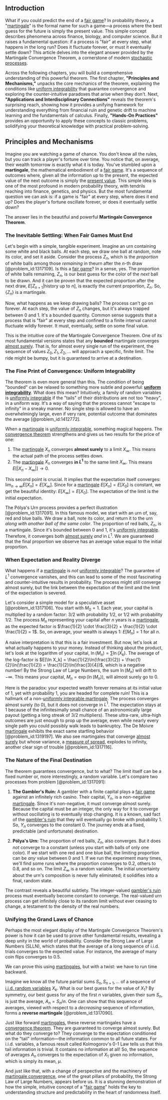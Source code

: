 ## Introduction
What if you could predict the end of a [fair game](@article_id:260633)? In probability theory, a "[martingale](@article_id:145542)" is the formal name for such a game—a process where the best guess for the future is simply the present value. This simple concept describes phenomena across finance, biology, and computer science. But it raises a fundamental question: if a process is "fair" at every step, what happens in the long run? Does it fluctuate forever, or must it eventually settle down? This article delves into the elegant answer provided by the Martingale Convergence Theorem, a cornerstone of modern [stochastic processes](@article_id:141072).

Across the following chapters, you will build a comprehensive understanding of this powerful theorem. The first chapter, **"Principles and Mechanisms,"** unpacks the core mechanics of the theorem, explaining the conditions like [uniform integrability](@article_id:199221) that guarantee convergence and exploring the counter-intuitive paradoxes that arise when they don't. Next, **"Applications and Interdisciplinary Connections"** reveals the theorem's surprising reach, showing how it provides a unifying framework for understanding everything from financial ruin and genetic drift to machine learning and the fundamentals of calculus. Finally, **"Hands-On Practices"** provides an opportunity to apply these concepts to classic problems, solidifying your theoretical knowledge with practical problem-solving.

## Principles and Mechanisms

Imagine you are watching a game of chance. You don't know all the rules, but you can track a player's fortune over time. You notice that, on average, their wealth tomorrow is exactly what it is today. You've stumbled upon a **martingale**, the mathematical embodiment of a [fair game](@article_id:260633). It's a sequence of outcomes where, given all the information up to the present, the expected value of the next outcome is simply the [present value](@article_id:140669). This simple idea is one of the most profound in modern probability theory, with tendrils reaching into finance, genetics, and physics. But the most fundamental question we can ask is: if a game is "fair" at every step, where does it end up? Does the player's fortune oscillate forever, or does it eventually settle down?

The answer lies in the beautiful and powerful **Martingale Convergence Theorem**.

### The Inevitable Settling: When Fair Games Must End

Let's begin with a simple, tangible experiment. Imagine an urn containing some white and black balls. At each step, we draw one ball at random, note its color, and set it aside. Consider the process $Z_n$, which is the *proportion* of white balls among those *remaining* in theurn after the $n$-th draw [@problem_id:1317109]. Is this a [fair game](@article_id:260633)? In a sense, yes. The proportion of white balls remaining, $Z_n$, is our best guess for the color of the *next* ball to be drawn. And it can be proven that the expected proportion after the next draw, $E[Z_{n+1}|\text{history up to } n]$, is exactly the current proportion, $Z_n$. So, $\{Z_n\}$ is a martingale.

Now, what happens as we keep drawing balls? The process can't go on forever. At each step, the value of $Z_n$ changes, but it's always trapped between 0 and 1. It's a bounded quantity. Common sense suggests that a process that is "fair" at every step and confined to a finite interval cannot fluctuate wildly forever. It must, eventually, settle on some final value.

This is the intuitive core of the Martingale Convergence Theorem. One of its most fundamental versions states that any **bounded** martingale converges [almost surely](@article_id:262024). That is, for almost every single run of the experiment, the sequence of values $Z_0, Z_1, Z_2, \dots$ will approach a specific, finite limit. The ride might be bumpy, but it is guaranteed to arrive at a destination.

### The Fine Print of Convergence: Uniform Integrability

The theorem is even more general than this. The condition of being "bounded" can be relaxed to something more subtle and powerful: **[uniform integrability](@article_id:199221)**. What does this mean? Intuitively, a family of random variables is [uniformly integrable](@article_id:202399) if the "tails" of their distributions are not too "heavy", in a uniform way. It's a way of saying that the process cannot "escape to infinity" in a sneaky manner. No single step is allowed to have an overwhelmingly large, even if very rare, potential outcome that dominates the average [@problem_id:1412772].

When a [martingale](@article_id:145542) is [uniformly integrable](@article_id:202399), something magical happens. The [convergence theorem](@article_id:634629) strengthens and gives us two results for the price of one:
1.  The [martingale](@article_id:145542) $X_n$ converges **almost surely** to a limit $X_\infty$. This means the actual path of the process settles down.
2.  The [martingale](@article_id:145542) $X_n$ converges **in $L^1$** to the same limit $X_\infty$. This means $E[|X_n - X_\infty|] \to 0$.

This second point is crucial. It implies that the expectation itself converges: $\lim_{n \to \infty} E[X_n] = E[X_\infty]$. Since for a [martingale](@article_id:145542) $E[X_n] = E[X_0]$ is constant, we get the beautiful identity: $E[X_\infty] = E[X_0]$. The expectation of the limit is the initial expectation.

The Pólya's Urn process provides a perfect illustration [@problem_id:1317091]. In this famous model, we start with an urn of, say, red and blue balls. We draw a ball, note its color, and return it to the urn *along with another ball of the same color*. The proportion of red balls, $Z_n$, is a martingale. Since it's bounded between 0 and 1, it's [uniformly integrable](@article_id:202399). Therefore, it converges both [almost surely](@article_id:262024) *and* in $L^1$. We are guaranteed that the final proportion we observe has an average value equal to the initial proportion.

### When Expectation and Reality Diverge

What happens if a [martingale](@article_id:145542) is *not* [uniformly integrable](@article_id:202399)? The guarantee of $L^1$ convergence vanishes, and this can lead to some of the most fascinating and counter-intuitive results in probability. The process might still converge almost surely, but the link between the expectation of the limit and the limit of the expectation is severed.

Let's consider a simple model for a speculative asset [@problem_id:1317106]. You start with $M_0 = 1$. Each year, your capital is multiplied by a random factor: $3/2$ with probability $1/2$, or $1/2$ with probability $1/2$. The process $M_n$ representing your capital after $n$ years is a [martingale](@article_id:145542), as the expected factor is $\frac{1}{2} \cdot \frac{3}{2} + \frac{1}{2} \cdot \frac{1}{2} = 1$. So, on average, your wealth is always $1$: $E[M_n]=1$ for all $n$.

A naive interpretation is that this is a fair investment. But now, let's look at what actually happens to your money. Instead of thinking about the product, let's look at the logarithm of your capital, $\ln(M_n) = \sum \ln(X_k)$. The average of the log-factor is $E[\ln X_k] = \frac{1}{2}\ln(\frac{3}{2}) + \frac{1}{2}\ln(\frac{1}{2}) = \frac{1}{2}\ln(\frac{3}{4})$, which is a negative number! By the Strong Law of Large Numbers, the sum $\ln(M_n)$ will drift to $-\infty$. This means your capital, $M_n = \exp(\ln(M_n))$, will almost surely go to 0.

Here is the paradox: your expected wealth forever remains at its initial value of 1, yet with probability 1, you are headed for complete ruin! This is a hallmark of a non-[uniformly integrable martingale](@article_id:180079). The process converges almost surely (to 0), but it does not converge in $L^1$. The expectation stays at 1 because of the infinitesimally small chance of an astronomically large payout (getting a long streak of $3/2$ multipliers). These ultra-rare, ultra-high outcomes are just enough to prop up the average, even while nearly every single path you could possibly walk leads to bankruptcy. The De Moivre [martingale](@article_id:145542) exhibits the exact same startling behavior [@problem_id:1319197]. We also see martingales that converge [almost surely](@article_id:262024) but whose variance, a [measure of spread](@article_id:177826), explodes to infinity, another clear sign of trouble [@problem_id:1317116].

### The Nature of the Final Destination

The theorem guarantees convergence, but to what? The limit itself can be a fixed number or, more interestingly, a random variable.
Let's compare two processes from problem [@problem_id:1317091]:

1.  **The Gambler's Ruin:** A gambler with a finite capital plays a [fair game](@article_id:260633) against an infinitely rich casino. Their capital, $Y_n$, is a non-negative [martingale](@article_id:145542). Since it's non-negative, it must converge almost surely. Because the capital must be an integer, the only way for it to converge without oscillating is to eventually stop changing. It is a known, sad fact of the [gambler's ruin](@article_id:261805) that they will eventually go broke with probability 1. So, $Y_n$ converges to the constant 0. The journey ends at a fixed, predictable (and unfortunate) destination.

2.  **Pólya's Urn:** The proportion of red balls, $Z_n$, also converges. But it does *not* converge to a constant (unless you start with balls of only one color). If we start with one red and one blue ball, the limiting proportion can be *any* value between 0 and 1. If we run the experiment many times, we'll find some runs where the proportion converges to $0.2$, others to $0.8$, and so on. The limit $Z_\infty$ is a random variable. The initial uncertainty about the urn's composition is never fully eliminated; it solidifies into a final, random state.

The contrast reveals a beautiful subtlety. The integer-valued [gambler's ruin](@article_id:261805) process must eventually become constant to converge. The real-valued urn process can get infinitely close to its random limit without ever ceasing to change, a testament to the density of the real numbers.

### Unifying the Grand Laws of Chance

Perhaps the most elegant display of the Martingale Convergence Theorem's power is how it can be used to prove other fundamental results, revealing a deep unity in the world of probability. Consider the Strong Law of Large Numbers (SLLN), which states that the average of a long sequence of i.i.d. trials converges to the expected value. For instance, the average of many coin flips converges to $0.5$.

We can prove this using [martingales](@article_id:267285), but with a twist: we have to run time backward.

Imagine we know all the future partial sums $S_n, S_{n+1}, \dots$ of a sequence of [i.i.d. random variables](@article_id:262722) $X_k$. What is our best guess for the value of $X_1$? By symmetry, our best guess for any of the first $n$ variables, given their sum $S_n$, is just the average, $A_n = S_n/n$. One can show that this sequence of averages, viewed with respect to a *decreasing* sequence of information, forms a **reverse martingale** [@problem_id:1317090].

Just like forward [martingales](@article_id:267285), these reverse martingales have a [convergence theorem](@article_id:634629). They are guaranteed to converge almost surely. But what do they converge to? They converge to the expectation conditioned on the "tail" information—the information common to all future states. For i.i.d. variables, a famous result called Kolmogorov's 0-1 Law tells us that this tail information is trivial. It contains no information at all! So, the sequence of averages $A_n$ converges to the expectation of $X_1$ given no information, which is simply its mean, $\mu$.

And just like that, with a change of perspective and the machinery of [martingale convergence](@article_id:261946), one of the great pillars of probability, the Strong Law of Large Numbers, appears before us. It is a stunning demonstration of how the simple, intuitive concept of a "[fair game](@article_id:260633)" holds the key to understanding structure and predictability in the heart of randomness itself.